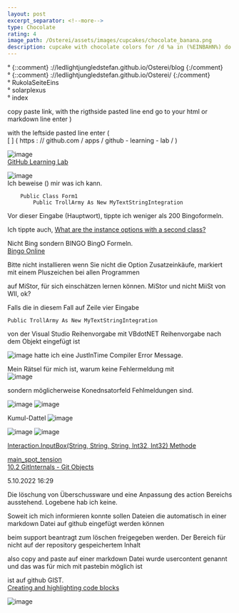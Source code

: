 ```yaml
---
layout: post
excerpt_separator: <!--more-->
type: Chocolate
rating: 4
image_path: /Osterei/assets/images/cupcakes/chocolate_banana.png
description: cupcake with chocolate colors for /d %a in (%EINBAHN%) do dir /b %a
---
```

° {::comment} ://ledlightjungledstefan.github.io/Osterei/blog {:/comment}
<br>
° {::comment} ://ledlightjungledstefan.github.io/Osterei/ {:/comment}
<br>
° RukolaSeiteEins
<br>
° solarplexus
<br>
° index

copy paste link, with the rigthside pasted line end
go to your html or markdown line enter )

with the leftside pasted line enter (<br>
[ ] ( https : // github.com / apps / github - learning - lab / )

![image](https://user-images.githubusercontent.com/75255909/195904949-e8244fc6-8b7d-412c-92dc-4cd971eb95b4.png)<br>
[GitHub Learning Lab](https://github.com/apps/github-learning-lab)

![image](https://user-images.githubusercontent.com/75255909/195904010-5a830101-de38-4bac-b534-536701388370.png)<br>
Ich beweise () mir was ich kann.

        Public Class Form1
            Public TrollArmy As New MyTextStringIntegration

Vor dieser Eingabe (Hauptwort), tippte ich weniger als 200
Bingoformeln.

Ich tippte auch,
[What are the instance options with a second class?](https://learn.microsoft.com/en-us/answers/questions/1047915/what-are-the-instance-options-with-a-second-class.html)

Nicht Bing sondern BINGO BingO Formeln.<br>
[Bingo Online](https://www.microsoft.com/de-at/p/bingo-online/9nblggh4wst1?activetab=pivot:overviewtab)

Bitte nicht installieren wenn Sie nicht die Option Zusatzeinkäufe,
markiert mit einem Pluszeichen bei allen Programmen

auf MiStor, für sich einschätzen lernen können.
MiStor und nicht MiiSt von WII, ok?

Falls die in diesem Fall auf Zeile vier Eingabe

    Public TrollArmy As New MyTextStringIntegration
    
von der Visual Studio Reihenvorgabe mit VBdotNET Reihenvorgabe
nach dem Objekt eingefügt ist

![image](https://user-images.githubusercontent.com/75255909/195789199-af2c344b-4731-4559-9a65-1995599f72a1.png)
hatte ich eine JustInTime Compiler Error Message.

Mein Rätsel für mich ist, warum keine Fehlermeldung mit<br>
![image](https://user-images.githubusercontent.com/75255909/195790324-b70d78d9-1ccf-4df4-b383-123b1afe0d6a.png)

sondern möglicherweise Konednsatorfeld Fehlmeldungen
sind.
<!------>

![image](https://user-images.githubusercontent.com/75255909/193558846-d34c296f-3cbe-4566-9606-21305235cf31.png)
![image](https://user-images.githubusercontent.com/75255909/193559632-14f0cf35-3417-4bdf-a505-685634ea8ce4.png)

Kumul-Dattel
![image](https://user-images.githubusercontent.com/75255909/193556849-671685b7-aa5c-4994-8633-4ca0d7457d38.png)<br>

<!------>
![image](https://user-images.githubusercontent.com/75255909/195893924-3550e2d2-4294-42a3-a574-ca05a4c1d594.png)
![image](https://user-images.githubusercontent.com/75255909/195894313-42b2412d-b37d-460e-b10e-b8452ad4fd55.png)

[Interaction.InputBox(String, String, String, Int32, Int32) Methode](https://learn.microsoft.com/de-de/dotnet/api/microsoft.visualbasic.interaction.inputbox?view=net-6.0)
<!------>

[main_spot_tension](https://ledlightjungledstefan.github.io/Osterei/)<br>
[10.2 GitInternals - Git Objects](https://git-scm.com/book/en/v2/Git-Internals-Git-Objects)

5.10.2022
16:29

Die löschung von Überschussware und eine Anpassung des action
Bereichs ausstehend. Logebene hab ich keine.

Soweit ich mich informieren konnte sollen Dateien die automatisch
in einer markdown Datei auf github eingefügt werden können

beim support beantragt zum löschen freigegeben werden.
Der Bereich für nicht auf der repository gespeichertem Inhalt

also copy and paste auf einer markdown Datei wurde usercontent
genannt und das was für mich mit pastebin möglich ist

ist auf github GIST.<br>
[Creating and highlighting code blocks](https://docs.github.com/en/get-started/writing-on-github/working-with-advanced-formatting/creating-and-highlighting-code-blocks)

![image](https://user-images.githubusercontent.com/75255909/195944419-dd7e3769-ad38-487c-8b84-465f50b4d26d.png)
